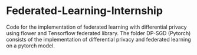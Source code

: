 # Federated-Learning-Internship
Code for the implementation of federated learning with differential privacy using flower and Tensorflow federated library.
The folder DP-SGD (Pytorch) consists of the implementation of differential privacy and federated learning on a pytorch model.
